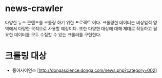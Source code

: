 # news-crawler

다양한 뉴스 콘텐츠를 크롤링 하기 위한 프로젝트 이다. 크롤링한 데이터는 비상업적 영역에서 다양한 목적으로 사용할 예정이다.
또한 다양한 대상에 대해 제대로 작동하고 필요한 데이터를 모두 수집할 수 있는 크롤러를 구현한다.

# 크롤링 대상

- 동아사이언스 [http://dongascience.donga.com/news.php?category=002]